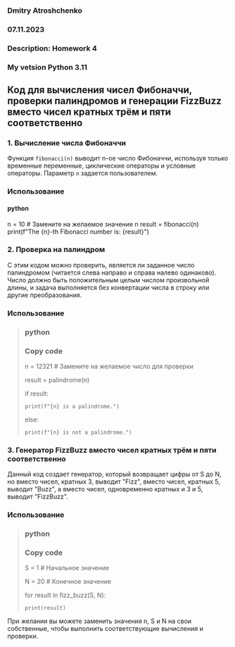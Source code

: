 ### Dmitry Atroshchenko
### 07.11.2023
### Description: Homework 4
### My vetsion Python 3.11

## Код для вычисления чисел Фибоначчи, проверки палиндромов и генерации FizzBuzz вместо чисел кратных трём и пяти соответственно

### 1. Вычисление числа Фибоначчи
Функция `fibonacci(n)` выводит n-ое число Фибоначчи, используя только временные переменные, циклические операторы и условные операторы. Параметр `n` задается пользователем.

### Использование

#### python
n = 10  # Замените на желаемое значение n
result = fibonacci(n) 
print(f"The {n}-th Fibonacci number is: {result}")

### 2. Проверка на палиндром
С этим кодом можно проверить, является ли заданное число палиндромом (читается слева направо и справа налево одинаково). Число должно быть положительным целым числом произвольной длины, и задача выполняется без конвертации числа в строку или другие преобразования.

### Использование

> ### python
> ### Copy code
> n = 12321  # Замените на желаемое число для проверки
> 
> result = palindrome(n)
> 
> if result:
> 
>     print(f"{n} is a palindrome.")
> 
> else:
> 
>     print(f"{n} is not a palindrome.")

### 3. Генератор FizzBuzz вместо чисел кратных трём и пяти соответственно
Данный код создает генератор, который возвращает цифры от S до N, но вместо чисел, кратных 3, выводит "Fizz", вместо чисел, кратных 5, выводит "Buzz", а вместо чисел, одновременно кратных и 3 и 5, выводит "FizzBuzz".

### Использование

> ### python
> ### Copy code
> S = 1  # Начальное значение
> 
> N = 20  # Конечное значение
> 
> for result in fizz_buzz(S, N):
> 
>     print(result)
При желании вы можете заменить значения n, S и N на свои собственные, чтобы выполнить соответствующие вычисления и проверки.
